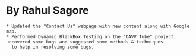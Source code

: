 By Rahul Sagore
===============

	* Updated the "Contact Us" webpage with new content along with Google map.
	* Performed Dynamic BlackBox Testing on the "DAVV Tube" project, uncovered some bugs and suggested some methods & techniques 
	  to help in resolving some bugs.
